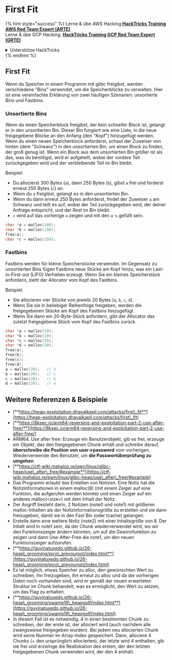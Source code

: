 # First Fit

{% hint style="success" %}
Lerne & übe AWS Hacking:<img src="/.gitbook/assets/arte.png" alt="" data-size="line">[**HackTricks Training AWS Red Team Expert (ARTE)**](https://training.hacktricks.xyz/courses/arte)<img src="/.gitbook/assets/arte.png" alt="" data-size="line">\
Lerne & übe GCP Hacking: <img src="/.gitbook/assets/grte.png" alt="" data-size="line">[**HackTricks Training GCP Red Team Expert (GRTE)**<img src="/.gitbook/assets/grte.png" alt="" data-size="line">](https://training.hacktricks.xyz/courses/grte)

<details>

<summary>Unterstütze HackTricks</summary>

* Überprüfe die [**Abonnementpläne**](https://github.com/sponsors/carlospolop)!
* **Tritt der** 💬 [**Discord-Gruppe**](https://discord.gg/hRep4RUj7f) oder der [**Telegram-Gruppe**](https://t.me/peass) bei oder **folge** uns auf **Twitter** 🐦 [**@hacktricks\_live**](https://twitter.com/hacktricks\_live)**.**
* **Teile Hacking-Tricks, indem du PRs zu den** [**HackTricks**](https://github.com/carlospolop/hacktricks) und [**HackTricks Cloud**](https://github.com/carlospolop/hacktricks-cloud) GitHub-Repos einreichst.

</details>
{% endhint %}

## **First Fit**

Wenn du Speicher in einem Programm mit glibc freigibst, werden verschiedene "Bins" verwendet, um die Speicherblöcke zu verwalten. Hier ist eine vereinfachte Erklärung von zwei häufigen Szenarien: unsortierte Bins und Fastbins.

### Unsortierte Bins

Wenn du einen Speicherblock freigibst, der kein schneller Block ist, gelangt er in den unsortierten Bin. Dieser Bin fungiert wie eine Liste, in die neue freigegebene Blöcke an den Anfang (den "Kopf") hinzugefügt werden. Wenn du einen neuen Speicherblock anforderst, schaut der Zuweiser von hinten (dem "Schwanz") in den unsortierten Bin, um einen Block zu finden, der groß genug ist. Wenn ein Block aus dem unsortierten Bin größer ist als das, was du benötigst, wird er aufgeteilt, wobei der vordere Teil zurückgegeben wird und der verbleibende Teil im Bin bleibt.

Beispiel:

* Du allocierst 300 Bytes (`a`), dann 250 Bytes (`b`), gibst `a` frei und forderst erneut 250 Bytes (`c`) an.
* Wenn du `a` freigibst, gelangt es in den unsortierten Bin.
* Wenn du dann erneut 250 Bytes anforderst, findet der Zuweiser `a` am Schwanz und teilt es auf, wobei der Teil zurückgegeben wird, der deiner Anfrage entspricht, und der Rest im Bin bleibt.
* `c` wird auf das vorherige `a` zeigen und mit den `a's` gefüllt sein.
```c
char *a = malloc(300);
char *b = malloc(250);
free(a);
char *c = malloc(250);
```
### Fastbins

Fastbins werden für kleine Speicherstücke verwendet. Im Gegensatz zu unsortierten Bins fügen Fastbins neue Stücke am Kopf hinzu, was ein Last-in-First-out (LIFO) Verhalten erzeugt. Wenn Sie ein kleines Speicherstück anfordern, zieht der Allocator vom Kopf des Fastbins.

Beispiel:

* Sie allocieren vier Stücke von jeweils 20 Bytes (`a`, `b`, `c`, `d`).
* Wenn Sie sie in beliebiger Reihenfolge freigeben, werden die freigegebenen Stücke am Kopf des Fastbins hinzugefügt.
* Wenn Sie dann ein 20-Byte-Stück anfordern, gibt der Allocator das zuletzt freigegebene Stück vom Kopf des Fastbins zurück.
```c
char *a = malloc(20);
char *b = malloc(20);
char *c = malloc(20);
char *d = malloc(20);
free(a);
free(b);
free(c);
free(d);
a = malloc(20);   // d
b = malloc(20);   // c
c = malloc(20);   // b
d = malloc(20);   // a
```
## Weitere Referenzen & Beispiele

* [**https://heap-exploitation.dhavalkapil.com/attacks/first\_fit**](https://heap-exploitation.dhavalkapil.com/attacks/first\_fit)
* [**https://8ksec.io/arm64-reversing-and-exploitation-part-2-use-after-free/**](https://8ksec.io/arm64-reversing-and-exploitation-part-2-use-after-free/)
* ARM64. Use after free: Erzeuge ein Benutzerobjekt, gib es frei, erzeuge ein Objekt, das den freigegebenen Chunk erhält und schreibe darauf, **überschreibe die Position von user->password** vom vorherigen. Wiederverwende den Benutzer, um **die Passwortüberprüfung zu umgehen**
* [**https://ctf-wiki.mahaloz.re/pwn/linux/glibc-heap/use\_after\_free/#example**](https://ctf-wiki.mahaloz.re/pwn/linux/glibc-heap/use\_after\_free/#example)
* Das Programm erlaubt das Erstellen von Notizen. Eine Notiz hat die Notizinformationen in einem malloc(8) (mit einem Zeiger auf eine Funktion, die aufgerufen werden könnte) und einen Zeiger auf ein anderes malloc(\<size>) mit dem Inhalt der Notiz.
* Der Angriff besteht darin, 2 Notizen (note0 und note1) mit größeren malloc-Inhalten als der Notizinformationsgröße zu erstellen und sie dann freizugeben, damit sie in den Fast Bin (oder tcache) gelangen.
* Erstelle dann eine weitere Notiz (note2) mit einer Inhaltsgröße von 8. Der Inhalt wird in note1 sein, da der Chunk wiederverwendet wird, wo wir den Funktionszeiger ändern könnten, um auf die Gewinnfunktion zu zeigen und dann Use-After-Free die note1, um den neuen Funktionszeiger aufzurufen.
* [**https://guyinatuxedo.github.io/26-heap\_grooming/pico\_areyouroot/index.html**](https://guyinatuxedo.github.io/26-heap\_grooming/pico\_areyouroot/index.html)
* Es ist möglich, etwas Speicher zu alloc, den gewünschten Wert zu schreiben, ihn freizugeben, ihn erneut zu alloc und da die vorherigen Daten noch vorhanden sind, wird er gemäß der neuen erwarteten Struktur im Chunk behandelt, was es ermöglicht, den Wert zu setzen, um das Flag zu erhalten.
* [**https://guyinatuxedo.github.io/26-heap\_grooming/swamp19\_heapgolf/index.html**](https://guyinatuxedo.github.io/26-heap\_grooming/swamp19\_heapgolf/index.html)
* In diesem Fall ist es notwendig, 4 in einen bestimmten Chunk zu schreiben, der der erste ist, der allociert wird (auch nachdem alle zwangsweise freigegeben wurden). Bei jedem neu allocierten Chunk wird seine Nummer im Array-Index gespeichert. Dann, allociere 4 Chunks (+ den ursprünglich allocierten), der letzte wird 4 enthalten, gib sie frei und erzwinge die Reallokation des ersten, der den letzten freigegebenen Chunk verwenden wird, der den 4 enthält.
